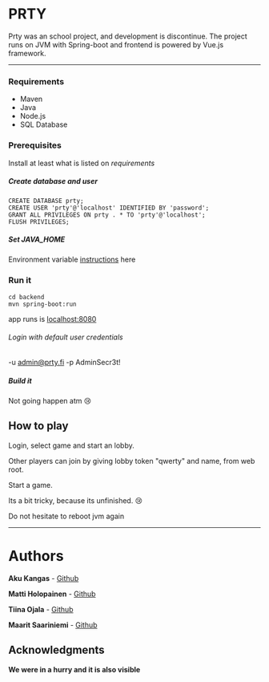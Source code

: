 # PRTY
Prty was an school project, and development is discontinue.  The project runs on JVM with Spring-boot and frontend is powered by Vue.js framework.

------------
### Requirements
* Maven
* Java
* Node.js
* SQL Database

### Prerequisites
Install at least what is listed on *requirements*

##### Create database and user
```
CREATE DATABASE prty;
CREATE USER 'prty'@'localhost' IDENTIFIED BY 'password';
GRANT ALL PRIVILEGES ON prty . * TO 'prty'@'localhost';
FLUSH PRIVILEGES;
```

##### Set JAVA_HOME
Environment variable [instructions](http://google.com "instructions") here

### Run it
```
cd backend
mvn spring-boot:run
```
app runs is [localhost:8080](http://localhost:8080/ "localhost:8080")

###### Login with default user credentials
-u admin@prty.fi
-p AdminSecr3t!

##### Build it
Not going happen atm :cry:

## How to play
Login, select game and start an lobby.

Other players can join by giving lobby token "qwerty" and name, from web root.

Start a game.

Its a bit tricky, because its unfinished. :cry:

Do not hesitate to reboot jvm again

------------
# Authors
**Aku Kangas** - [Github](https://github.com/nnaku "Github")

**Matti Holopainen** - [Github](https://github.com/MattiJH "Github")

**Tiina Ojala** - [Github](https://github.com/Tiunu "Github")

**Maarit Saariniemi** - [Github](http://https://github.com/maaritti "Github")


## Acknowledgments

**We were in a hurry and it is also visible**
